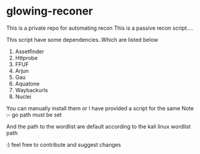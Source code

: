 # glowing-reconer
This is a private repo for automating recon
This is a passive recon script....

This script have some dependencies..Which are listed below 

1. Assetfinder
2. Httprobe
3. FFUF
4. Arjun
5. Gau
6. Aquatone
7. Waybackurls
8. Nuclei


You can manually install them or I have provided a script for the same 
Note :- go path must be set

And the path to the wordlist are default according to the kali linux wordlist path


:) feel free to contribute and suggest changes
